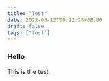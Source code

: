 ```yaml
---
title: "Test"
date: 2022-06-13T00:12:28+08:00
draft: false
tags: ['test']
---
```


### Hello
This is the test.